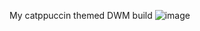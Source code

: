 My catppuccin themed DWM build
![image](https://github.com/CammyNix/cammys-dwm/assets/149737295/997fd29c-b9c1-4263-aaac-c14f390eb947)
